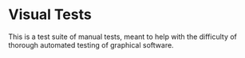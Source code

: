 Visual Tests
============

This is a test suite of manual tests, meant to help with the difficulty of
thorough automated testing of graphical software.

